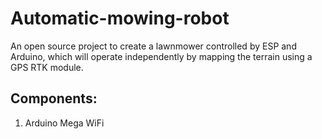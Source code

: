 # Automatic-mowing-robot
An open source project to create a lawnmower controlled by ESP and Arduino, which will operate independently by mapping the terrain using a GPS RTK module.

## Components:
1. Arduino Mega WiFi<br>
<br>
